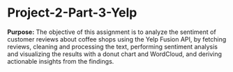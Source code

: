 # Project-2-Part-3-Yelp
**Purpose:** The objective of this assignment is to analyze the sentiment of customer reviews about coffee shops using the Yelp Fusion API, by fetching reviews, cleaning and processing the text, performing sentiment analysis and visualizing the results with a donut chart and WordCloud, and deriving actionable insights from the findings.
